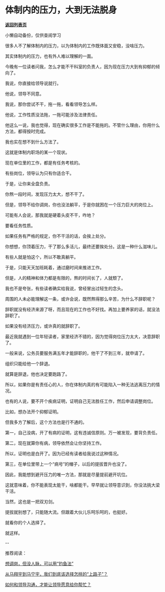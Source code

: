 # 体制内的压力，大到无法脱身

[**返回列表页**](/gzh/费曼的小茶馆)

小懒自动备份，仅供查阅学习

很多人不了解体制内的压力，以为体制内的工作既体面又安稳，没啥压力。

其实体制内的压力，也有外人难以理解的一面。  

今晚有一位读者问我，怎么才能不干科室的负责人，因为现在压力大到有抑郁的倾向了。  

我说，你直接给领导说就行。

他说，领导不同意。

我说，那你尝试不干，拖一拖，看看领导怎么样。

他说，工作性质没法拖，一拖可能涉及法律责任。

他这么一说，我也觉得，现在确实很多工作是不能拖的。不管什么理由，你用什么方法，都得按时完成。

我也实在想不到什么方法了。

这就是体制内职场的某一个现状。

现在单位里的工作，都是有任务考核的。

有些岗位，领导认为只有你适合干。

于是，让你来全盘负责。

你熬一段时间，发现压力太大，想不干了。

但是，领导不给你调岗，你也没法躺平，于是你就困在一个压力巨大的岗位上。

可能有人会说，那我就是硬着头皮不干，咋地？  

要看任务性质。  

如果任务有严格的规定，你不干活的话，会挨上处分。  

你想想，你顶着压力，干了那么多活儿，最终还要挨处分。这是一种什么滋味儿。

有些人就是怕这个，所以不敢真躺平。  

于是，只能天天加班耗着，通过磨时间来推进工作。  

但是，人的精神和体力都是有限的，熬的时间长了，人就颓了。

我也不是夸张，有些读者确实给我说，曾经冒出过轻生的念头。

周围的人未必能理解这一条，或许会说，既然熬得那么辛苦，为什么不辞职呢？

辞职就没有经济来源了呀，而且现在的工作也不好找。再加上要养家的话，就没法辞职了。

如果没有经济压力，或许真的就辞职了。

最近我就遇到一位年轻读者，家里经济不错的，因为觉得岗位压力太大，决意辞职了。  

一般来说，公务员要服务满五年才能辞职的，他干了不到三年，就申请了。  

组织只能给他一个辞退。

就算是辞退，他也决定要跑路了。  

所以，如果你是有责任心的人，你在体制内真的有可能陷入一种无法逃离压力的情况。  

也有的人说，要不开个疾病证明，证明自己无法胜任工作，然后申请调整岗位。  

比如，想办法开个抑郁证明。  

但我多方了解后，这个方法也是行不通的。  

第一，自己没病，开了有病的证明，这有违诚信原则。万一被发现，要背负责任。  

第二，现在就算你有病，领导依然会让你坚持工作。

所以，证明也是白开了。因为已经有读者给我说过这种情况。  

第三，在单位里带上一个“病号”的帽子，以后的提拔晋升也没了。

因此，我能想到避开压力的唯一方法，那就是尽量提前避开坑位。

这就意味着，你不能表现太能干，啥都能干。早早就让领导意识到，你没法挑大梁干活。  

当然，这也是一把双刃剑。

提拔就别想了，只能随大流。但跟着大伙儿乐呵乐呵的，也挺好。

就看你的个人选择了。  

就这样。  

\--  

推荐阅读：  

[想调岗，但没人脉，可以用“钓鱼法”](http://mp.weixin.qq.com/s?__biz=Mzk0MzcyOTA5Ng==&mid=2247487787&idx=1&sn=64130f9297a13aaf067406382498fd61&chksm=c32e218cf459a89a384ed72212f3e7b5c1a008fb9e87cca719a53a8c8d6bc5ac62568985fd94&scene=21#wechat_redirect)  

[从马翔宇到马宁宇，我们到底该选择怎样的“上路子”？](http://mp.weixin.qq.com/s?__biz=Mzk0MzcyOTA5Ng==&mid=2247487778&idx=2&sn=77c2b391ca7b247f238f400ebaa5ca2e&chksm=c32e2185f459a8938edcfea5bf37c4a69f24cc23f61a6226bfa24336e8dee48ddb33b6d4ae2d&scene=21#wechat_redirect)  

[如何和领导沟通，才能让领导愿意给你帮忙？](http://mp.weixin.qq.com/s?__biz=Mzk0MzcyOTA5Ng==&mid=2247487758&idx=2&sn=5a3f955b81608ed8b402fa55e55f19ec&chksm=c32e21a9f459a8bf96221700fa5506774ee67a997397faa707a4e59b3e4c1be892c444e4ecdc&scene=21#wechat_redirect)  

